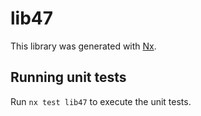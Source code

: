 # lib47

This library was generated with [Nx](https://nx.dev).

## Running unit tests

Run `nx test lib47` to execute the unit tests.
